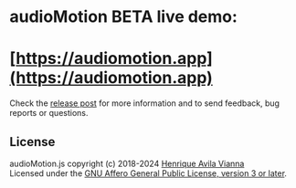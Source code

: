
# audioMotion BETA live demo:
# [https://audiomotion.app](https://audiomotion.app)


Check the [release post](https://github.com/hvianna/audioMotion.js) for more information and to send feedback, bug reports or questions.


## License

audioMotion.js copyright (c) 2018-2024 [Henrique Avila Vianna](https://henriquevianna.com)<br>
Licensed under the [GNU Affero General Public License, version 3 or later](https://www.gnu.org/licenses/agpl.html).
